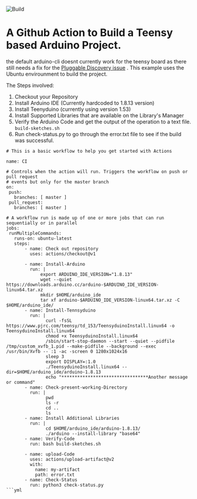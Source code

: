 ![Build](https://github.com/gannaramu/Teensy-Github-Action/workflows/Build/badge.svg)
# A Github Action to Build a Teensy  based Arduino Project.

the default arduino-cli doesnt currently work for the teensy board as there still needs a fix for the [Pluggable Discovery issue](https://github.com/arduino/arduino-cli/issues/700) . This example uses the Ubuntu envirounment to build the project.

The Steps involved:

 1. Checkout your Repository
 2. Install Arduino IDE (Currently hardcoded to 1.8.13 version)
 3. Install Teenyduino (currently using version 1.53)
 4. Install Supported Libraries that are available on the Library's Manager
 5. Verify the Arduino Code and get the output of the operation to a text file. `build-sketches.sh`
 6. Run check-status.py to go through the error.txt file to see if the build was successful.
 
 ```
 # This is a basic workflow to help you get started with Actions

name: CI

# Controls when the action will run. Triggers the workflow on push or pull request
# events but only for the master branch
on:
  push:
    branches: [ master ]
  pull_request:
    branches: [ master ]

# A workflow run is made up of one or more jobs that can run sequentially or in parallel
jobs:
  runMultipleCommands:
    runs-on: ubuntu-latest
    steps:
        - name: Check out repository 
          uses: actions/checkout@v1

        - name: Install-Arduino
          run: |
              export ARDUINO_IDE_VERSION="1.8.13"
              wget --quiet https://downloads.arduino.cc/arduino-$ARDUINO_IDE_VERSION-linux64.tar.xz
              mkdir $HOME/arduino_ide
              tar xf arduino-$ARDUINO_IDE_VERSION-linux64.tar.xz -C $HOME/arduino_ide/
        - name: Install-Tennsyduino
          run: |  
                curl -fsSL https://www.pjrc.com/teensy/td_153/TeensyduinoInstall.linux64 -o TeensyduinoInstall.linux64
                chmod +x TeensyduinoInstall.linux64
                /sbin/start-stop-daemon --start --quiet --pidfile /tmp/custom_xvfb_1.pid --make-pidfile --background --exec /usr/bin/Xvfb -- :1 -ac -screen 0 1280x1024x16
                sleep 3
                export DISPLAY=:1.0
                ./TeensyduinoInstall.linux64 --dir=$HOME/arduino_ide/arduino-1.8.13
                echo "*********************************Another message or command"
        - name: Check-present-working-Directory 
          run: |
                pwd
                ls -r
                cd ..
                ls
        - name: Install Additional Libraries
          run: |
                cd $HOME/arduino_ide/arduino-1.8.13/
                ./arduino --install-library "base64"
        - name: Verify-Code 
          run: bash build-sketches.sh
        
        - name: upload-Code 
          uses: actions/upload-artifact@v2
          with:
            name: my-artifact
            path: error.txt
        - name: Check-Status 
          run: python3 check-status.py
```yml

